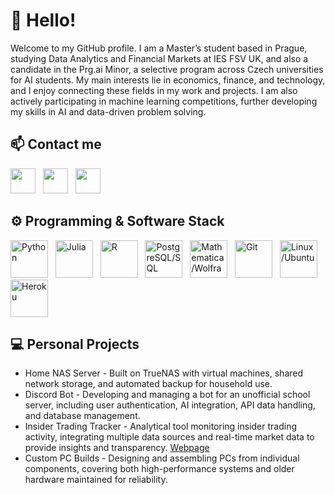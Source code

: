 # 👋 **Hello!**

Welcome to my GitHub profile. I am a Master’s student based in Prague, studying Data Analytics and Financial Markets at IES FSV UK, and also a candidate in the Prg.ai Minor, a selective program across Czech universities for AI students. My main interests lie in economics, finance, and technology, and I enjoy connecting these fields in my work and projects. I am also actively participating in machine learning competitions, further developing my skills in AI and data-driven problem solving.

## 📫 Contact me

<a href="https://linkedin.com/in/michal-smiesko/" target="blank"><img src="https://upload.wikimedia.org/wikipedia/commons/b/b1/LinkedIn_Logo_2013_%282%29.svg" height="40px" /></a>
&nbsp;
<a href="https://discord.com/users/323027933893492737" target="blank"><img src="https://assets-global.website-files.com/6257adef93867e50d84d30e2/653714c18aeaa62dfe96cd3f_636e0b5493894cf60b300587_full_logo_white_RGB.svg" height="40px" /></a>
&nbsp;
<a href="mailto:smies.mich@gmail.com" target="blank"><img src="https://upload.wikimedia.org/wikipedia/commons/a/ab/Gmail2020.logo.png" height="40px" /></a>

## ⚙️ Programming & Software Stack

<img title="Python" alt="Python" width="60px" src="https://cdn.jsdelivr.net/gh/devicons/devicon@latest/icons/python/python-original-wordmark.svg" /> &nbsp;
<img title="Julia" alt="Julia" width="60px" src="https://cdn.jsdelivr.net/gh/devicons/devicon@latest/icons/julia/julia-original.svg" /> &nbsp;
<img title="R" alt="R" width="60px" src="https://cdn.jsdelivr.net/gh/devicons/devicon@latest/icons/r/r-original.svg" /> &nbsp;
<img title="PostgreSQL/SQL" alt="PostgreSQL/SQL" width="60px" src="https://cdn.jsdelivr.net/gh/devicons/devicon@latest/icons/postgresql/postgresql-original-wordmark.svg" /> &nbsp;
<img title="Mathematica/Wolframa" alt="Mathematica/Wolfram" width="60px" src="https://cdn.jsdelivr.net/gh/devicons/devicon@latest/icons/wolfram/wolfram-original-wordmark.svg" /> &nbsp;
<img title="Git" alt="Git" width="60px" src="https://cdn.jsdelivr.net/gh/devicons/devicon@latest/icons/git/git-original-wordmark.svg" /> &nbsp;
<img title="Linux/Ubuntu" alt="Linux/Ubuntu" width="60px" src="https://cdn.jsdelivr.net/gh/devicons/devicon@latest/icons/ubuntu/ubuntu-original-wordmark.svg" /> &nbsp;
<img title="Heroku" alt="Heroku" width="60px" src="https://cdn.jsdelivr.net/gh/devicons/devicon@latest/icons/heroku/heroku-plain-wordmark.svg" />

## 💻 Personal Projects

- Home NAS Server - Built on TrueNAS with virtual machines, shared network storage, and automated backup for household use.
- Discord Bot - Developing and managing a bot for an unofficial school server, including user authentication, AI integration, API data handling, and database management.
- Insider Trading Tracker - Analytical tool monitoring insider trading activity, integrating multiple data sources and real-time market data to provide insights and transparency. [Webpage](https://senator-trading-c21778d285e7.herokuapp.com/)
- Custom PC Builds - Designing and assembling PCs from individual components, covering both high-performance systems and older hardware maintained for reliability.
